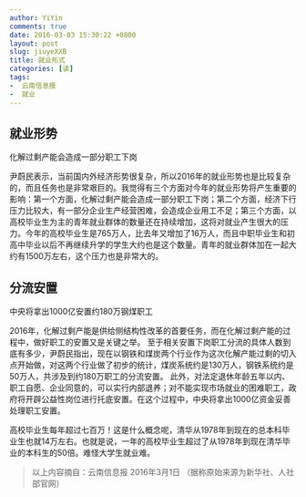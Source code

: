 ```yaml
---
author: YiYin
comments: true
date: 2016-03-03 15:30:22 +0800
layout: post
slug: jiuyeXXB
title: 就业形式
categories: [读]
tags:
-  云南信息报
-  就业
---
```

## 就业形势
化解过剩产能会造成一部分职工下岗

尹蔚民表示，当前国内外经济形势很复杂，所以2016年的就业形势也是比较复杂的，而且任务也是非常艰巨的。我觉得有三个方面对今年的就业形势将产生重要的影响：第一个方面，化解过剩产能会造成一部分职工下岗；第二个方面，经济下行压力比较大，有一部分企业生产经营困难，会造成企业用工不足；第三个方面，以高校毕业生为主的青年就业群体的数量还在持续增加，这将对就业产生很大的压力。今年的高校毕业生是765万人，比去年又增加了16万人，而且中职毕业生和初高中毕业以后不再继续升学的学生大约也是这个数量。青年的就业群体加在一起大约有1500万左右，这个压力也是非常大的。

## 分流安置
中央将拿出1000亿安置约180万钢煤职工

2016年，化解过剩产能是供给侧结构性改革的首要任务，而在化解过剩产能的过程中，做好职工的安置又是关键之举。
至于相关安置下岗职工分流的具体人数到底有多少，尹蔚民指出，现在以钢铁和煤炭两个行业作为这次化解产能过剩的切入点开始做，对这两个行业做了初步的统计，煤炭系统约是130万人，钢铁系统约是50万人，共涉及到约180万职工的分流安置。
此外，对法定退休年龄五年以内、职工自愿、企业同意的，可以实行内部退养；对不能实现市场就业的困难职工，政府将开辟公益性岗位进行托底安置。在这个过程中，中央将拿出1000亿资金妥善处理职工安置。

<div class="readreview">
高校毕业生每年超过七百万！这是什么概念呢，清华从1978年到现在的总本科毕业生也就14万左右。也就是说，一年的高校毕业生超过了从1978年到现在清华毕业的本科生的50倍。难怪大学生就业难。</div>

<div class="quote"> <blockquote>
    	以上内容摘自：云南信息报 2016年3月1日 （据称原始来源为新华社、人社部官网）</a>
    </blockquote>
</div>
